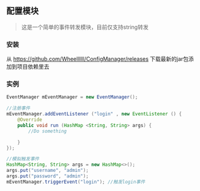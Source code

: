 
## 配置模块
> 这是一个简单的事件转发模块，目前仅支持string转发

### 安装
从 https://github.com/Wheellllll/ConfigManager/releases 下载最新的jar包添加到项目依赖里去

### 实例
```java
EventManager mEventManager = new EventManager();

//注册事件
mEventManager.addEventListener ("login" , new EventListener () {
    @Override
    public void run (HashMap <String, String> args) {
        //Do something

    }
});

//模拟触发事件
HashMap<String, String> args = new HashMap<>();
args.put("username", "admin");
args.put("password", "admin");
mEventManager.triggerEvent("login"); //触发login事件
```
